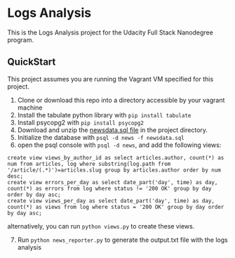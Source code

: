 # Logs Analysis 
This is the Logs Analysis project for the Udacity Full Stack Nanodegree program.
## QuickStart
This project assumes you are running the Vagrant VM specified for this project.
1. Clone or download this repo into a directory accessible by your vagrant machine
2. Install the tabulate python library with ```pip install tabulate``` 
3. Install psycopg2 with ```pip install psycopg2```
4. Download and unzip the [newsdata.sql file](https://d17h27t6h515a5.cloudfront.net/topher/2016/August/57b5f748_newsdata/newsdata.zip) in the project directory.
5. Initialize the database with ```psql -d news -f newsdata.sql```
6. open the psql console with ```psql -d news```, and add the following views:
```
create view views_by_author_id as select articles.author, count(*) as num from articles, log where substring(log.path from '/article/(.*)')=articles.slug group by articles.author order by num desc;
create view errors_per_day as select date_part('day', time) as day, count(*) as errors from log where status != '200 OK' group by day order by day asc;
create view views_per_day as select date_part('day', time) as day, count(*) as views from log where status = '200 OK' group by day order by day asc;
```
alternatively, you can run ```python views.py``` to create these views.

7. Run ```python news_reporter.py``` to generate the output.txt file with the logs analysis
